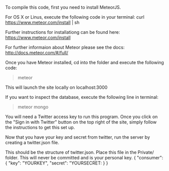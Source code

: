To compile this code, first you need to install MeteorJS. 

For OS X or Linus, execute the following code in your terminal:
curl https://www.meteor.com/install | sh

Further instructions for installationg can be found here:
https://www.meteor.com/install

For further informaion about Meteor please see the docs:
http://docs.meteor.com/#/full/

Once you have Meteor installed, cd into the folder and execute the following code:
> meteor

This will launch the site locally on localhost:3000

If you want to inspect the database, execute the following line in terminal:
> meteor mongo

You will need a Twitter access key to run this program. Once you click on the "Sign in with Twitter" button on the top right of the site, simply follow the instructions to get this set up. 

Now that you have your key and secret from twitter, run the server by creating a twitter.json file.

This should be the structure of twitter.json. Place this file in the Private/ folder. This will never be committed and is your personal key.
{
	"consumer": {
		"key": "YOURKEY",
		"secret": "YOURSECRET:
	}
}

